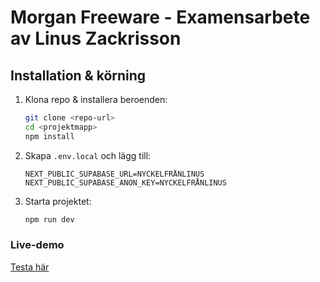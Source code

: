 # Morgan Freeware - Examensarbete av Linus Zackrisson

## Installation & körning

1. Klona repo & installera beroenden:
   ```sh
   git clone <repo-url>
   cd <projektmapp>
   npm install
   ```
2. Skapa `.env.local` och lägg till:
   ```env
   NEXT_PUBLIC_SUPABASE_URL=NYCKELFRÅNLINUS
   NEXT_PUBLIC_SUPABASE_ANON_KEY=NYCKELFRÅNLINUS
   ```
3. Starta projektet:
   ```sh
   npm run dev
   ```

### Live-demo
[Testa här](#)
